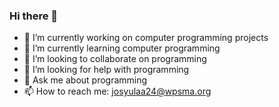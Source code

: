 ### Hi there 👋
 - 🔭 I’m currently working on computer programming projects
- 🌱 I’m currently learning computer programming
- 👯 I’m looking to collaborate on programming
- 🤔 I’m looking for help with programming
- 💬 Ask me about programming
- 📫 How to reach me: josyulaa24@wpsma.org
<!--
**josyulaa24/josyulaa24** is a ✨ _special_ ✨ repository because its `README.md` (this file) appears on your GitHub profile.

Here are some ideas to get you started:

 - 🔭 I’m currently working on computer programming projects
- 🌱 I’m currently learning computer programming
- 👯 I’m looking to collaborate on programming
- 🤔 I’m looking for help with programming
- 💬 Ask me about programming
- 📫 How to reach me: josyulaa24@wpsma.org
-->
